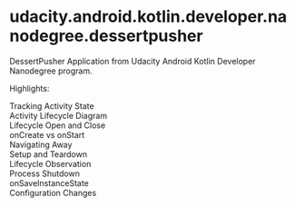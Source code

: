 # udacity.android.kotlin.developer.nanodegree.dessertpusher
DessertPusher Application from Udacity Android Kotlin Developer Nanodegree program.

Highlights:

Tracking Activity State\
Activity Lifecycle Diagram\
Lifecycle Open and Close\
onCreate vs onStart\
Navigating Away\
Setup and Teardown\
Lifecycle Observation\
Process Shutdown\
onSaveInstanceState\
Configuration Changes